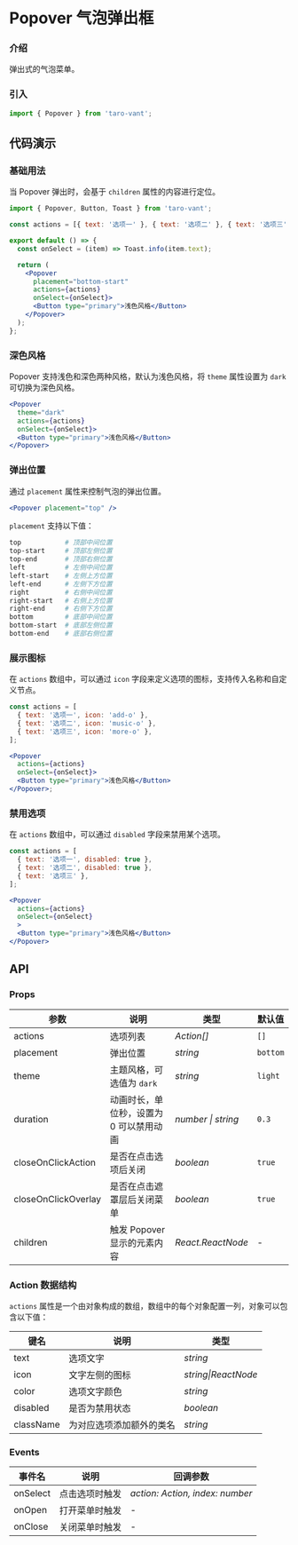 # Popover 气泡弹出框

### 介绍

弹出式的气泡菜单。

### 引入

```js
import { Popover } from 'taro-vant';
```

## 代码演示

### 基础用法

当 Popover 弹出时，会基于 `children` 属性的内容进行定位。

```jsx
import { Popover, Button, Toast } from 'taro-vant';

const actions = [{ text: '选项一' }, { text: '选项二' }, { text: '选项三' }];

export default () => {
  const onSelect = (item) => Toast.info(item.text);

  return (
    <Popover
      placement="bottom-start"
      actions={actions}
      onSelect={onSelect}>
      <Button type="primary">浅色风格</Button>
    </Popover>
  );
};
```

### 深色风格

Popover 支持浅色和深色两种风格，默认为浅色风格，将 `theme` 属性设置为 `dark` 可切换为深色风格。

```jsx
<Popover
  theme="dark"
  actions={actions}
  onSelect={onSelect}>
  <Button type="primary">浅色风格</Button>
</Popover>
```

### 弹出位置

通过 `placement` 属性来控制气泡的弹出位置。

```jsx
<Popover placement="top" />
```

`placement` 支持以下值：

```bash
top           # 顶部中间位置
top-start     # 顶部左侧位置
top-end       # 顶部右侧位置
left          # 左侧中间位置
left-start    # 左侧上方位置
left-end      # 左侧下方位置
right         # 右侧中间位置
right-start   # 右侧上方位置
right-end     # 右侧下方位置
bottom        # 底部中间位置
bottom-start  # 底部左侧位置
bottom-end    # 底部右侧位置
```

### 展示图标

在 `actions` 数组中，可以通过 `icon` 字段来定义选项的图标，支持传入名称和自定义节点。

```jsx
const actions = [
  { text: '选项一', icon: 'add-o' },
  { text: '选项二', icon: 'music-o' },
  { text: '选项三', icon: 'more-o' },
];

<Popover
  actions={actions}
  onSelect={onSelect}>
  <Button type="primary">浅色风格</Button>
</Popover>;
```

### 禁用选项

在 `actions` 数组中，可以通过 `disabled` 字段来禁用某个选项。

```jsx
const actions = [
  { text: '选项一', disabled: true },
  { text: '选项二', disabled: true },
  { text: '选项三' },
];

<Popover
  actions={actions}
  onSelect={onSelect}
  >
  <Button type="primary">浅色风格</Button>
</Popover>
```



## API

### Props

| 参数 | 说明 | 类型 | 默认值 |
| --- | --- | --- | --- |
| actions | 选项列表 | _Action[]_ | `[]` |
| placement | 弹出位置 | _string_ | `bottom` |
| theme | 主题风格，可选值为 `dark` | _string_ | `light` |
| duration | 动画时长，单位秒，设置为 0 可以禁用动画 | _number \| string_ | `0.3` |
| closeOnClickAction | 是否在点击选项后关闭 | _boolean_ | `true` |
| closeOnClickOverlay | 是否在点击遮罩层后关闭菜单 | _boolean_ | `true` |
| children | 触发 Popover 显示的元素内容 | _React.ReactNode_ | - |

### Action 数据结构

`actions` 属性是一个由对象构成的数组，数组中的每个对象配置一列，对象可以包含以下值：

| 键名 | 说明 | 类型 |
| --- | --- | --- |
| text | 选项文字 | _string_ |
| icon | 文字左侧的图标| _string\|ReactNode_ |
| color | 选项文字颜色 | _string_ |
| disabled | 是否为禁用状态 | _boolean_ |
| className | 为对应选项添加额外的类名 | _string_ |

### Events

| 事件名   | 说明           | 回调参数                        |
| -------- | -------------- | ------------------------------- |
| onSelect | 点击选项时触发 | _action: Action, index: number_ |
| onOpen          | 打开菜单时触发           | -                               |
| onClose         | 关闭菜单时触发           | -                               |
